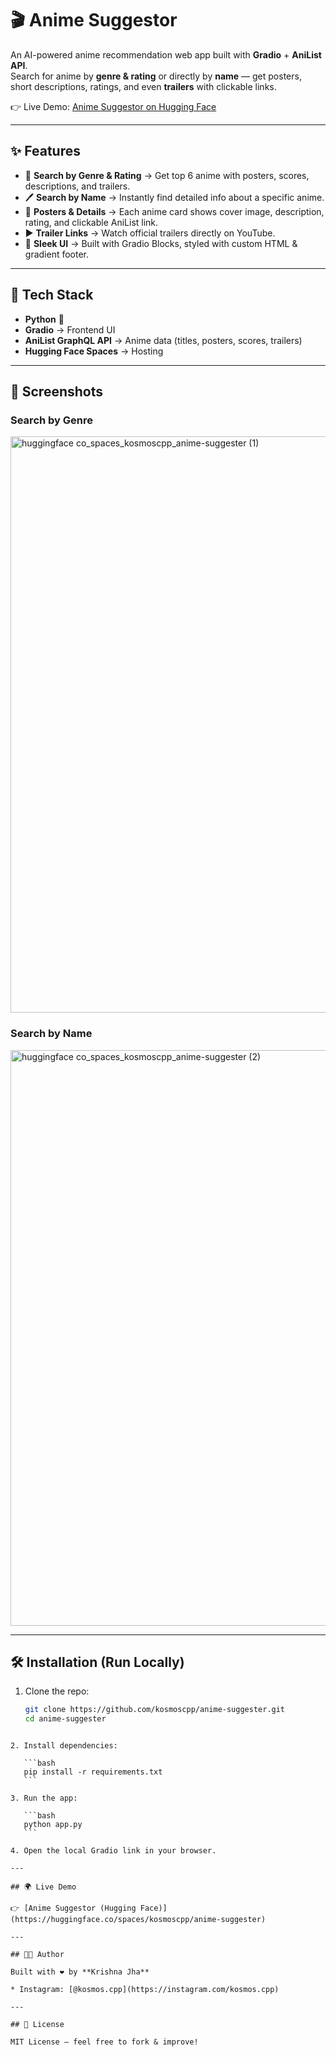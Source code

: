 # 🎬 Anime Suggestor  

An AI-powered anime recommendation web app built with **Gradio** + **AniList API**.  
Search for anime by **genre & rating** or directly by **name** — get posters, short descriptions, ratings, and even **trailers** with clickable links.  

👉 Live Demo: [Anime Suggestor on Hugging Face](https://huggingface.co/spaces/kosmoscpp/anime-suggester)  

---

## ✨ Features  
- 🔎 **Search by Genre & Rating** → Get top 6 anime with posters, scores, descriptions, and trailers.  
- 🖊️ **Search by Name** → Instantly find detailed info about a specific anime.  
- 🎴 **Posters & Details** → Each anime card shows cover image, description, rating, and clickable AniList link.  
- ▶ **Trailer Links** → Watch official trailers directly on YouTube.  
- 🎨 **Sleek UI** → Built with Gradio Blocks, styled with custom HTML & gradient footer.  

---

## 🚀 Tech Stack  
- **Python** 🐍  
- **Gradio** → Frontend UI  
- **AniList GraphQL API** → Anime data (titles, posters, scores, trailers)  
- **Hugging Face Spaces** → Hosting  

---

## 📸 Screenshots  
### Search by Genre  
 <img width="881" height="922" alt="huggingface co_spaces_kosmoscpp_anime-suggester (1)" src="https://github.com/user-attachments/assets/eea7d1ce-d1a4-4d61-a6d2-88b8b4379dac" />


### Search by Name  
<img width="885" height="921" alt="huggingface co_spaces_kosmoscpp_anime-suggester (2)" src="https://github.com/user-attachments/assets/6e44527e-6c1a-4677-80f5-b7e48a4ebc23" />

---

## 🛠️ Installation (Run Locally)  
1. Clone the repo:  
   ```bash
   git clone https://github.com/kosmoscpp/anime-suggester.git
   cd anime-suggester
````

2. Install dependencies:

   ```bash
   pip install -r requirements.txt
   ```

3. Run the app:

   ```bash
   python app.py
   ```

4. Open the local Gradio link in your browser.

---

## 🌍 Live Demo

👉 [Anime Suggestor (Hugging Face)](https://huggingface.co/spaces/kosmoscpp/anime-suggester)

---

## 👨‍💻 Author

Built with ❤️ by **Krishna Jha**

* Instagram: [@kosmos.cpp](https://instagram.com/kosmos.cpp)

---

## 📜 License

MIT License – feel free to fork & improve!
